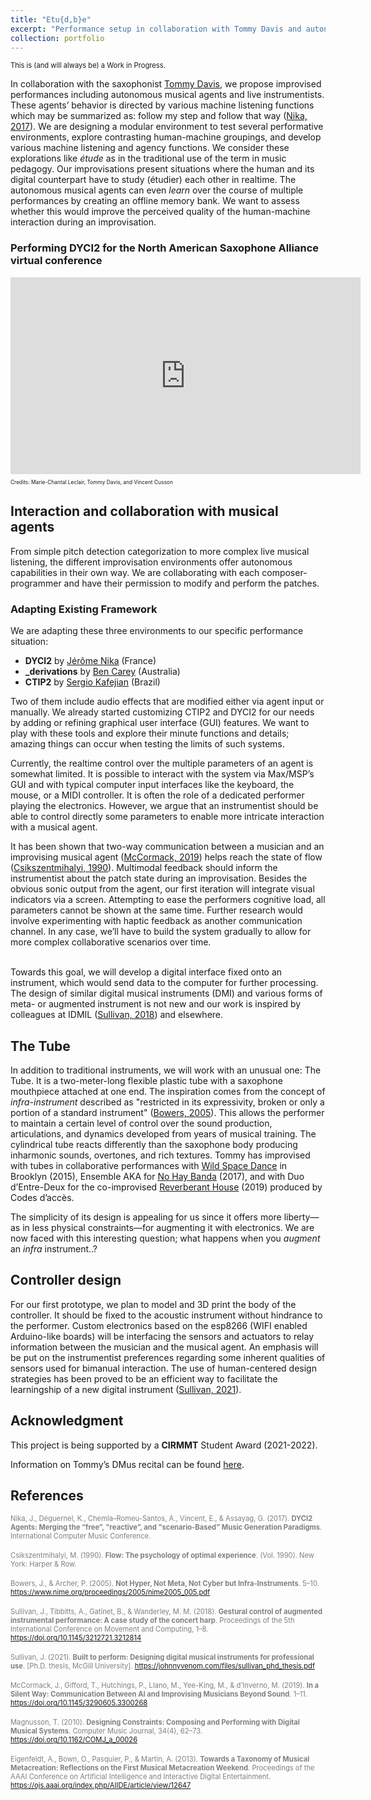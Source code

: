 ```yaml
---
title: "Etu{d,b}e"
excerpt: "Performance setup in collaboration with Tommy Davis and autonomous musical agents. <br/><img src=’/images/tube.jpeg’>"
collection: portfolio
---
```

<p style="font-size:80%;">This is (and will always be) a Work in Progress.</p>

In collaboration with the saxophonist [Tommy Davis](http://www.tommysaxophone.com/), we propose improvised performances including autonomous musical agents and live instrumentists.<!--[REMPLACER par une phrase clef qui résume les agents]--> These agents’ behavior is directed by various machine listening functions which may be summarized as: follow my step and follow that way (<a href="#nika2017">Nika, 2017</a>). We are designing a modular environment to test several performative environments, explore contrasting human-machine groupings, and develop various machine listening and agency functions. 
We consider these explorations like *étude* as in the traditional use of the term in music pedagogy. Our improvisations present situations where the human and its digital counterpart have to study (étudier) each other in realtime. The autonomous musical agents can even *learn* over the course of multiple performances by creating an offline memory bank. We want to assess whether this would improve the perceived quality of the human-machine interaction during an improvisation.
<br>

### Performing DYCI2 for the North American Saxophone Alliance virtual conference

<div class="container">
    <iframe width="560" height="315" src="https://www.youtube.com/embed/oUbeL_lAhFU" title="DYCI2 improvisation" frameborder="0" allow="autoplay; clipboard-write; encrypted-media; gyroscope; picture-in-picture" allowfullscreen></iframe>
    <div class="overlay">
        <p style="font-size:60%;">Credits: Marie-Chantal Leclair, Tommy Davis, and Vincent Cusson</p>
    </div>
</div>

## Interaction and collaboration with musical agents
From simple pitch detection categorization to more complex live musical listening, the different improvisation environments offer autonomous capabilities in their own way.<!-- [description of what is an agent --> We are collaborating with each composer-programmer and have their permission to modify and perform the patches.
### Adapting Existing Framework
We are adapting these three environments to our specific performance situation:
* **DYCI2** by [Jérôme Nika](https://jeromenika.com/) (France) <!-- [Insert descriptions for each] -->
* **_derivations** by [Ben Carey](https://bencarey.net/) (Australia)
* **CTIP2** by [Sergio Kafejian](https://musicabrasilis.com/composers/sergio-kafejian) (Brazil)

 Two of them include audio effects that are modified either via agent input or manually. We already started customizing CTIP2 and DYCI2 for our needs by adding or refining graphical user interface (GUI) features. We want to play with these tools and explore their minute functions and details; amazing things can occur when testing the limits of such systems.  

Currently, the realtime control over the multiple parameters of an agent is somewhat limited. 
It is possible to interact with the system via Max/MSP’s GUI and with typical computer input interfaces like the keyboard, the mouse, or a MIDI controller. It is often the role of a dedicated performer playing the electronics. However, we argue that an instrumentist should be able to control directly some parameters to enable more intricate interaction with a musical agent.

It has been shown that two-way communication between a musician and an improvising musical agent (<a href="#corma2019">McCormack, 2019</a>) helps reach the state of flow (<a href="#csiks2000">Csikszentmihalyi, 1990</a>). Multimodal feedback should inform the instrumentist about the patch state during an improvisation. Besides the obvious sonic output from the agent, our first iteration will integrate visual indicators via a screen. Attempting to ease the performers cognitive load<!-- [magnusson] -->, all parameters cannot be shown at the same time. Further research would involve experimenting with haptic feedback<!-- [hapticKeys] --> as another communication channel. In any case, we’ll have to build the system gradually to allow for more complex collaborative scenarios over time. 

<br>
Towards this goal, we will develop a digital interface fixed onto an instrument, which would send data to the computer for further processing. The design of similar digital musical instruments (DMI) and various forms of meta- or augmented instrument is not new and our work is inspired by colleagues at IDMIL <!-- [EDU] --> (<a href="#sulli2018">Sullivan, 2018</a>) and elsewhere<!-- [andrewMcPherson] -->.

## The Tube
In addition to traditional instruments, we will work with an unusual one: The Tube. It is a two-meter-long flexible plastic tube with a saxophone mouthpiece attached at one end. The inspiration comes from the concept of *infra-instrument* described as "restricted in its expressivity, broken or only a portion of a standard instrument" (<a href="#bow2005">Bowers, 2005</a>). This allows the performer to maintain a certain level of control over the sound production, articulations, and dynamics developed from years of musical training. The cylindrical tube reacts differently than the saxophone body producing inharmonic sounds, overtones, and rich textures. 
Tommy has improvised with tubes in collaborative performances with [Wild Space Dance](https://www.youtube.com/watch?v=G0XABGUDFfA) in Brooklyn (2015), Ensemble AKA for [No Hay Banda](https://www.youtube.com/watch?v=9rotwgh_ZTE) (2017), and with Duo d’Entre-Deux for the co-improvised [Reverberant House](https://www.youtube.com/watch?v=Ho4u9VrFzlE) (2019) produced by Codes d’accès.

The simplicity of its design is appealing for us since it offers more liberty—as in less physical constraints<!-- [magnusson] -->—for augmenting it with electronics. We are now faced with this interesting question; what happens when you *augment* an *infra* instrument..?

## Controller design
For our first prototype, we plan to model and 3D print the body of the controller. It should be fixed to the acoustic instrument without hindrance to the performer. Custom electronics based on the esp8266 (WIFI enabled Arduino-like boards) will be interfacing the sensors and actuators to relay information between the musician and the musical agent.
An emphasis will be put on the instrumentist preferences regarding some inherent qualities of sensors used for bimanual interaction. The use of human-centered design strategies has been proved to be an efficient way to facilitate the learningship of a new digital instrument (<a href="#sulli2021">Sullivan, 2021</a>). 
 <!-- [image3Dmodel] -->


## Acknowledgment
This project is being supported by a **CIRMMT** Student Award (2021-2022).

Information on Tommy’s DMus recital can be found [here](https://www.mcgill.ca/music/channels/event/doctoral-recital-thomas-davis-saxophone-329499).<br>



## References
<p style="text-align: left">
<a style="font-size:80%; color:grey; text-align: left" name="nika2017">Nika, J., Déguernel, K., Chemla–Romeu-Santos, A., Vincent, E., & Assayag, G. (2017). <b>DYCI2 Agents: Merging the “free”, "reactive”, and "scenario-Based” Music Generation Paradigms</b>. International Computer Music Conference.</a>
<br><br>
<a style="font-size:80%; color:grey; text-align: left" name="csiks1990"> Csikszentmihalyi, M. (1990). <b>Flow: The psychology of optimal experience</b>. (Vol. 1990). New York: Harper & Row.</a>
<br><br>
<a style="font-size:80%; color:grey; text-align: left" name="bow2005">Bowers, J., & Archer, P. (2005). <b>Not Hyper, Not Meta, Not Cyber but Infra-Instruments</b>. 5–10. <a style="font-size:80%" href="https://www.nime.org/proceedings/2005/nime2005_005.pdf" target="_blank" rel="noopener noreferrer">https://www.nime.org/proceedings/2005/nime2005_005.pdf</a></a>
<br><br>
<a style="font-size:80%; color:grey; text-align: left" name="sulli2018">Sullivan, J., Tibbitts, A., Gatinet, B., & Wanderley, M. M. (2018). <b>Gestural control of augmented instrumental performance: A case study of the concert harp</b>. Proceedings of the 5th International Conference on Movement and Computing, 1–8. <a style="font-size:80%" href="https://doi.org/10.1145/3212721.3212814" target="_blank" rel="noopener noreferrer">https://doi.org/10.1145/3212721.3212814</a></a>
<br><br>
<a style="font-size:80%; color:grey; text-align: left" name="sulli2021">Sullivan, J. (2021). <b>Built to perform: Designing digital musical instruments for professional use</b>. [Ph.D. thesis, McGill University]. <a style="font-size:80%" href="https://johnnyvenom.com/files/sullivan_phd_thesis.pdf" target="_blank" rel="noopener noreferrer">https://johnnyvenom.com/files/sullivan_phd_thesis.pdf</a></a>
<br><br>
<a style="font-size:80%; color:grey; text-align: left" name="corma2019">McCormack, J., Gifford, T., Hutchings, P., Llano, M., Yee-King, M., & d’Inverno, M. (2019). <b>In a Silent Way: Communication Between AI and Improvising Musicians Beyond Sound</b>. 1–11. <a style="font-size:80%" href="https://doi.org/10.1145/3290605.3300268" target="_blank" rel="noopener noreferrer">https://doi.org/10.1145/3290605.3300268</a></a>
<br><br>
<a style="font-size:80%; color:grey; text-align: left" name="magnu2010">Magnusson, T. (2010). <b>Designing Constraints: Composing and Performing with Digital Musical Systems</b>. Computer Music Journal, 34(4), 62–73. 
 <a style="font-size:80%" href="https://doi.org/10.1162/COMJ_a_00026" target="_blank" rel="noopener noreferrer">https://doi.org/10.1162/COMJ_a_00026</a></a>
<br><br>
<a style="font-size:80%; color:grey; text-align: left" name="eigen2013">Eigenfeldt, A., Bown, O., Pasquier, P., & Martin, A. (2013). <b>Towards a Taxonomy of Musical Metacreation: Reflections on the First Musical Metacreation Weekend</b>. Proceedings of the AAAI Conference on Artificial Intelligence and Interactive Digital Entertainment. <a style="font-size:80%" href="https://ojs.aaai.org/index.php/AIIDE/article/view/12647" target="_blank" rel="noopener noreferrer">https://ojs.aaai.org/index.php/AIIDE/article/view/12647</a></a>

</p>